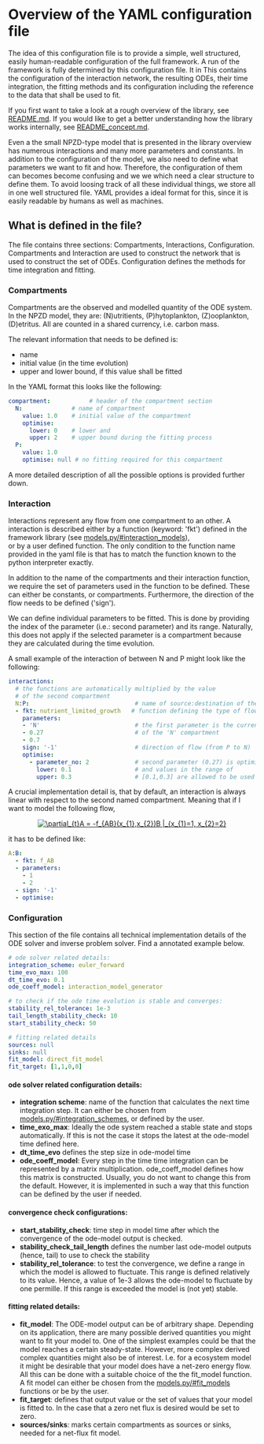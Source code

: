 # Overview of the YAML configuration file

The idea of this configuration file is to provide a simple, well structured, easily human-readable configuration of the full framework.
A run of the framework is fully determined by this configuration file.
It in
This contains the configuration of the interaction network, the resulting ODEs,
their time integration, the fitting methods and its configuration including the 
reference to the data that shall be used to fit.

If you first want to take a look at a rough overview of the library,
see [README.md](README.md).
If you would like to get a better understanding how the library works internally,
see [README_concept.md](README_concept.md).

Even a the small NPZD-type model that is presented in the library overview
has numerous interactions and many more parameters and constants.
In addition to the configuration of the model,
we also need to define what parameters we want to fit and how.
Therefore, the configuration of them can becomes become confusing and we
 we which need a clear structure to define them.
To avoid loosing track of all these individual things,
we store all in one well structured file.
YAML provides a ideal format for this,
since it is easily readable by humans as well as machines.

## What is defined in the file?
The file contains three sections: Compartments, Interactions, Configuration.
Compartments and Interaction are used to construct the network that is used to
construct the set of ODEs. 
Configuration defines the methods for time integration and fitting.

### Compartments
Compartments are the observed and modelled quantity of the ODE system.
In the NPZD model, they are:
(N)utritients, (P)hytoplankton, (Z)ooplankton, (D)etritus.
All are counted in a shared currency, i.e. carbon mass.

The relevant information that needs to be defined is:
* name
* initial value (in the time evolution)
* upper and lower bound, if this value shall be fitted

In the YAML format this looks like the following:

``` yaml
compartment:           # header of the compartment section
  N:              # name of compartment 
    value: 1.0    # initial value of the compartment
    optimise:     
      lower: 0    # lower and
      upper: 2    # upper bound during the fitting process
  P:
    value: 1.0
    optimise: null # no fitting required for this compartment
```  
A more detailed description of all the possible options is provided further down.

### Interaction

Interactions represent any flow from one compartment to an other.
A interaction is described either by a function (keyword: 'fkt')
defined in the framework library (see [models.py/#interaction_models](modules/models.py)),\
or by a user defined function.
The only condition to the function name provided in the yaml file
is that has to match the function known to the python interpreter exactly.

In addition to the name of the compartments and their interaction function,
we require the set of parameters used in the function to be defined.
These can either be constants, or compartments.
Furthermore, the direction of the flow needs to be defined ('sign').

We can define individual parameters to be fitted.
This is done by providing the index of the parameter (i.e.: second parameter)
and its range.
Naturally, this does not apply if the selected parameter is a compartment
because they are calculated during the time evolution.

A small example of the interaction of between N and P might look like the following:
``` yaml
interactions:
  # the functions are automatically multiplied by the value
  # of the second compartment 
  N:P:                              # name of source:destination of the flow
  - fkt: nutrient_limited_growth   # function defining the type of flow
    parameters:
    - 'N'                           # the first parameter is the current value
    - 0.27                          # of the 'N' compartment
    - 0.7
    sign: '-1'                      # direction of flow (from P to N)
    optimise:
      - parameter_no: 2             # second parameter (0.27) is optimized
        lower: 0.1                  # and values in the range of 
        upper: 0.3                  # [0.1,0.3] are allowed to be used
```
A crucial implementation detail is, that by default, an interaction is always linear with respect to the second named compartment.
Meaning that if I want to model the following flow,
<p align=center>
<a href="https://www.codecogs.com/eqnedit.php?latex=\partial_{t}A&space;=&space;-f_{AB}(x_{1},x_{2})B&space;|_{x_{1}=1,&space;x_{2}=2}" target="_blank"><img src="https://latex.codecogs.com/gif.latex?\partial_{t}A&space;=&space;-f_{AB}(x_{1},x_{2})B&space;|_{x_{1}=1,&space;x_{2}=2}" title="\partial_{t}A = -f_{AB}(x_{1},x_{2})B |_{x_{1}=1, x_{2}=2}" /></a>
</p>
it has to be defined like:

``` yaml
A:B:
  - fkt: f_AB
  - parameters:
    - 1
    - 2
  - sign: '-1'
  - optimise:
```

### Configuration

This section of the file contains all technical implementation details
of the ODE solver and inverse problem solver.
Find a annotated example below.

``` yaml
# ode solver related details:
integration_scheme: euler_forward
time_evo_max: 100
dt_time_evo: 0.1
ode_coeff_model: interaction_model_generator

# to check if the ode time evolution is stable and converges:
stability_rel_tolerance: 1e-3
tail_length_stability_check: 10
start_stability_check: 50

# fitting related details
sources: null
sinks: null
fit_model: direct_fit_model
fit_target: [1,1,0,0]
```

#### ode solver related configuration details:

* **integration scheme**: name of the function that calculates the next time
  integration step. It can either be chosen from
  [models.py/#integration_schemes](modules/models.py), or defined by the user.
* **time_exo_max**: Ideally the ode system reached a stable state and stops
  automatically.
  If this is not the case it stops the latest at the ode-model time defined here.
* **dt_time_evo** defines the step size in ode-model time
* **ode_coeff_model**: Every step in the time time integration can be represented
  by a matrix multiplication.
  ode_coeff_model defines how this matrix is constructed.
  Usually, you do not want to change this from the default. However, it is implemented in such a way that this function can be defined by the user if needed.

#### convergence check configurations:

* **start_stability_check**: time step in model time after which the convergence
  of the ode-model output is checked.
* **stability_check_tail_length** defines the number last ode-model outputs
  (hence, tail) to use to check the stability
* **stability_rel_tolerance**: to test the convergence, we define a range
  in which the model is allowed to fluctuate.
  This range is defined relatively to its value.
  Hence, a value of 1e-3 allows the ode-model to fluctuate by one permille.
  If this range is exceeded the model is (not yet) stable.

#### fitting related details:

* **fit_model**: The ODE-model output can be of arbitrary shape.
  Depending on its application, there are many possible derived quantities
  you might want to fit your model to.
  One of the simplest examples could be that the model reaches a certain
  steady-state.
  However, more complex derived complex quantities might also be of interest.
  I.e. for a ecosystem model it might be desirable that your model
  does have a net-zero energy flow.
  All this can be done with a suitable choice of the the fit_model function.
  A fit model can either be chosen from the 
  [models.py/#fit_models](modules/models.py) functions or be by the user.
* **fit_target**: defines that output value or the set of values
  that your model is fitted to.
  In the case that a zero net flux is desired would be set to zero.
* **sources/sinks**: marks certain compartments as sources or sinks,
  needed for a net-flux fit model.